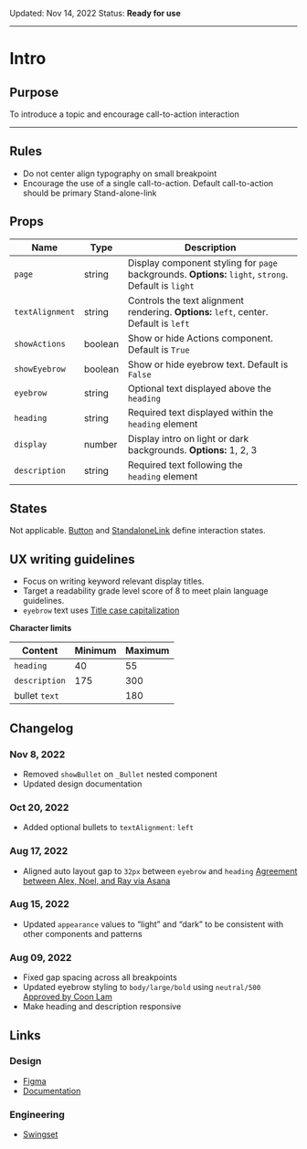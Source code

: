 Updated: Nov 14, 2022
Status: **Ready for use**

---

# Intro

## Purpose

To introduce a topic and encourage call-to-action interaction

---

## Rules

- Do not center align typography on small breakpoint
- Encourage the use of a single call-to-action. Default call-to-action should be primary Stand-alone-link

## Props

| Name            | Type    | Description                                                                                          |
| --------------- | ------- | ---------------------------------------------------------------------------------------------------- |
| `page`          | string  | Display component styling for `page` backgrounds. **Options:** `light`, `strong`. Default is `light` |
| `textAlignment` | string  | Controls the text alignment rendering. **Options:** `left`, center. Default is `left`                |
| `showActions`   | boolean | Show or hide Actions component. Default is `True`                                                    |
| `showEyebrow`   | boolean | Show or hide eyebrow text. Default is `False`                                                        |
| `eyebrow`       | string  | Optional text displayed above the `heading`                                                          |
| `heading`       | string  | Required text displayed within the `heading` element                                                 |
| `display`       | number  | Display intro on light or dark backgrounds. **Options:** 1, 2, 3                                     |
| `description`   | string  | Required text following the `heading` element                                                        |

## States

Not applicable. [Button](https://hashicorp-wpl-documentation.vercel.app/components/button/primary) and [StandaloneLink](https://hashicorp-wpl-documentation.vercel.app/components/standalone-link) define interaction states.

## UX writing guidelines

- Focus on writing keyword relevant display titles.
- Target a readability grade level score of 8 to meet plain language guidelines.
- `eyebrow` text uses [Title case capitalization](https://apastyle.apa.org/style-grammar-guidelines/capitalization/title-case)

**Character limits**

| Content       | Minimum | Maximum |
| ------------- | ------- | ------- |
| `heading`     | 40      | 55      |
| `description` | 175     | 300     |
| bullet `text` |         | 180     |

## Changelog

### Nov 8, 2022

- Removed `showBullet` on `_Bullet` nested component
- Updated design documentation

### Oct 20, 2022

- Added optional bullets to `textAlignment`: `left`

### Aug 17, 2022

- Aligned auto layout gap to `32px` between `eyebrow` and `heading` [Agreement between Alex, Noel, and Ray via Asana](https://app.asana.com/0/1201874072258661/1202615934597667/f)

### Aug 15, 2022

- Updated `appearance` values to “light” and “dark” to be consistent with other components and patterns

### Aug 09, 2022

- Fixed gap spacing across all breakpoints
- Updated eyebrow styling to `body/large/bold` using `neutral/500` [Approved by Coon Lam](https://hashicorp.slack.com/archives/C02BPN64LSG/p1659969972606119)
- Make heading and description responsive

## Links

### Design

- [Figma](https://www.figma.com/file/7cYgDM618stjYUHDqAfRec/branch/1Hl4j9jAe0Z12GrOGt46RZ/Components?node-id=536%3A702)
- [Documentation](https://hashicorp-wpl-documentation.vercel.app/components/intro)

### Engineering

- [Swingset](https://react-components.vercel.app/components/intro)
